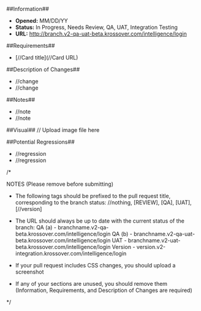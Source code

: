 ##Information##
* **Opened:** MM/DD/YY
* **Status:** In Progress, Needs Review, QA, UAT, Integration Testing
* **URL:** http://branch.v2-qa-uat-beta.krossover.com/intelligence/login

##Requirements##
* [//Card title](//Card URL)

##Description of Changes##
* //change
* //change

##Notes##
* //note
* //note

##Visual##
// Upload image file here

##Potential Regressions##
* //regression
* //regression

/*

NOTES (Please remove before submitting)

- The following tags should be prefixed to the pull request title, corresponding to the branch status: //nothing, [REVIEW], [QA], [UAT], 
[//version]

- The URL should always be up to date with the current status
of the branch:
    QA (a)  - branchname.v2-qa-beta.krossover.com/intelligence/login
    QA (b)  - branchname.v2-qa-uat-beta.krossover.com/intelligence/login
    UAT     - branchname.v2-uat-beta.krossover.com/intelligence/login
    Version - version.v2-integration.krossover.com/intelligence/login

- If your pull request includes CSS changes, you should upload a screenshot

- If any of your sections are unused, you should remove them (Information, Requirements, and Description of Changes are required)

*/
